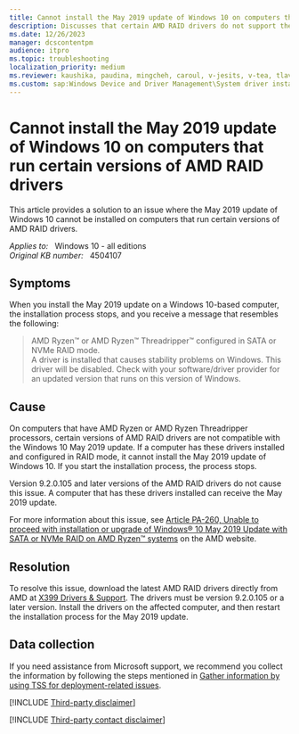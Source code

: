```yaml
---
title: Cannot install the May 2019 update of Windows 10 on computers that run certain versions of AMD RAID drivers
description: Discusses that certain AMD RAID drivers do not support the May 2019 update of Windows 10. The fix is to obtain new drivers directly from AMD.
ms.date: 12/26/2023
manager: dcscontentpm
audience: itpro
ms.topic: troubleshooting
localization_priority: medium
ms.reviewer: kaushika, paudina, mingcheh, caroul, v-jesits, v-tea, tlavoy
ms.custom: sap:Windows Device and Driver Management\System driver installation or update, csstroubleshoot
---
```

# Cannot install the May 2019 update of Windows 10 on computers that run certain versions of AMD RAID drivers

This article provides a solution to an issue where the May 2019 update of Windows 10 cannot be installed on computers that run certain versions of AMD RAID drivers.

_Applies to:_ &nbsp; Windows 10 - all editions  
_Original KB number:_ &nbsp; 4504107

## Symptoms

When you install the May 2019 update on a Windows 10-based computer, the installation process stops, and you receive a message that resembles the following:
> AMD Ryzen™ or AMD Ryzen™ Threadripper™ configured in SATA or NVMe RAID mode.  
A driver is installed that causes stability problems on Windows. This driver will be disabled. Check with your software/driver provider for an updated version that runs on this version of Windows.

## Cause

On computers that have AMD Ryzen or AMD Ryzen Threadripper processors, certain versions of AMD RAID drivers are not compatible with the Windows 10 May 2019 update. If a computer has these drivers installed and configured in RAID mode, it cannot install the May 2019 update of Windows 10. If you start the installation process, the process stops.

Version 9.2.0.105 and later versions of the AMD RAID drivers do not cause this issue. A computer that has these drivers installed can receive the May 2019 update.

For more information about this issue, see [Article PA-260, Unable to proceed with installation or upgrade of Windows® 10 May 2019 Update with SATA or NVMe RAID on AMD Ryzen™ systems](https://www.amd.com/en/support/kb/faq/pa-260) on the AMD website.

## Resolution

To resolve this issue, download the latest AMD RAID drivers directly from AMD at [X399 Drivers & Support](https://www.amd.com/en/support/chipsets/amd-socket-tr4/x399). The drivers must be version 9.2.0.105 or a later version. Install the drivers on the affected computer, and then restart the installation process for the May 2019 update.

## Data collection

If you need assistance from Microsoft support, we recommend you collect the information by following the steps mentioned in [Gather information by using TSS for deployment-related issues](../windows-troubleshooters/gather-information-using-tss-deployment.md).

[!INCLUDE [Third-party disclaimer](../../includes/third-party-disclaimer.md)]

[!INCLUDE [Third-party contact disclaimer](../../includes/third-party-contact-disclaimer.md)]

